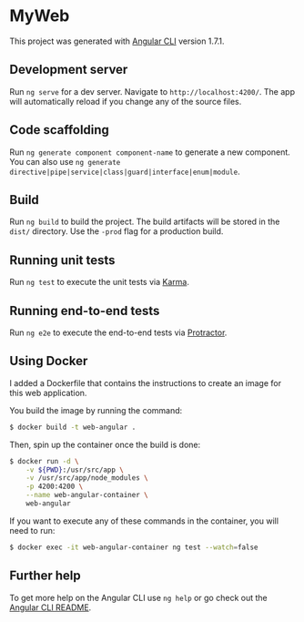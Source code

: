 # MyWeb

This project was generated with [Angular CLI](https://github.com/angular/angular-cli) version 1.7.1.

## Development server

Run `ng serve` for a dev server. Navigate to `http://localhost:4200/`. The app will automatically reload if you change any of the source files.

## Code scaffolding

Run `ng generate component component-name` to generate a new component. You can also use `ng generate directive|pipe|service|class|guard|interface|enum|module`.

## Build

Run `ng build` to build the project. The build artifacts will be stored in the `dist/` directory. Use the `-prod` flag for a production build.

## Running unit tests

Run `ng test` to execute the unit tests via [Karma](https://karma-runner.github.io).

## Running end-to-end tests

Run `ng e2e` to execute the end-to-end tests via [Protractor](http://www.protractortest.org/).

## Using Docker
I added a Dockerfile that contains the instructions to create an image for this web application. 

You build the image by running the command: 
```sh
$ docker build -t web-angular .
```

Then, spin up the container once the build is done:
```sh
$ docker run -d \
    -v ${PWD}:/usr/src/app \
    -v /usr/src/app/node_modules \
    -p 4200:4200 \
    --name web-angular-container \
    web-angular
```

If you want to execute any of these commands in the container, you will need to run: 

```sh
$ docker exec -it web-angular-container ng test --watch=false
```


## Further help

To get more help on the Angular CLI use `ng help` or go check out the [Angular CLI README](https://github.com/angular/angular-cli/blob/master/README.md).
